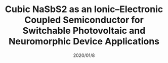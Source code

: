 ---
title: "Cubic NaSbS2 as an Ionic–Electronic Coupled Semiconductor for Switchable Photovoltaic and Neuromorphic Device Applications"
collection: publications
#permalink: /publication/Alkali_additives
#excerpt: 'This paper is about the number 1. The number 2 is left for future work.'
date: 2020/01/8
venue: 'Advanced Materials'
paperurl: 'https://onlinelibrary.wiley.com/doi/abs/10.1002/adma.201906976'
authors: 'PC Harikesh, Abhijith Surendran, Biplab Ghosh, Rohit Abraham John, Arjun Moorthy, Natalia Yantara, Teddy Salim, Krishnamoorthy Thirumal, Wei Lin Leong, Subodh Mhaisalkar, Nripan Mathews'
---